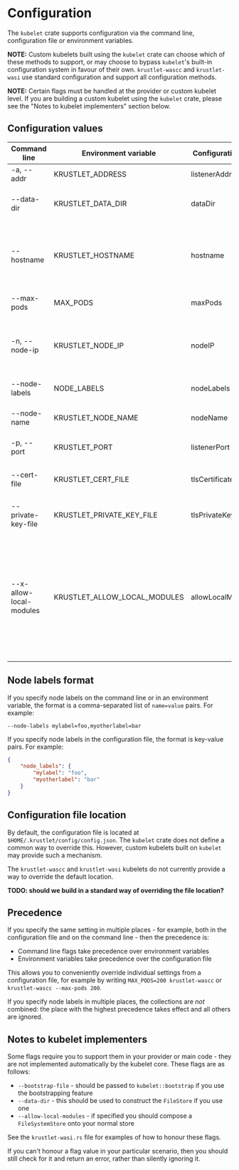 # Configuration

The `kubelet` crate supports configuration via the command line, configuration file or
environment variables.

**NOTE:** Custom kubelets built using the `kubelet` crate can choose which of
these methods to support, or may choose to bypass `kubelet`'s built-in
configuration system in favour of their own. `krustlet-wascc` and
`krustlet-wasi` use standard configuration and support all configuration methods.

**NOTE:** Certain flags must be handled at the provider or custom kubelet level. If you
are building a custom kubelet using the `kubelet` crate, please see the "Notes to 
kubelet implementers" section below.

## Configuration values

| Command line       | Environment variable      | Configuration file | Description                                                                                                                                                                                            |
|--------------------|---------------------------|--------------------|--------------------------------------------------------------------------------------------------------------------------------------------------------------------------------------------------------|
| -a, --addr         | KRUSTLET_ADDRESS          | listenerAddress    | The address on which the kubelet should listen                                                                                                                                                         |
| --data-dir         | KRUSTLET_DATA_DIR         | dataDir            | The path under which the kubelet should store data (e.g. logs, container images, etc.). The default is `$HOME/.krustlet`                                                                               |
| --hostname         | KRUSTLET_HOSTNAME         | hostname           | The name of the host where the kubelet runs. Defaults to the hostname of the machine where the kubelet is running; pass this if the name in the TLS certificate does not match the actual machine name |
| --max-pods         | MAX_PODS                  | maxPods            | The maximum number of pods to schedule on the kubelet at any one time. The default is 110                                                                                                              |
| -n, --node-ip      | KRUSTLET_NODE_IP          | nodeIP             | The IP address of the node registered with the Kubernetes master. Defaults to the IP address of the kubelet hostname, as obtained from DNS                                                             |
| --node-labels      | NODE_LABELS               | nodeLabels         | The labels to apply to the node when it registers in the cluster. See below for format                                                                                                                 |
| --node-name        | KRUSTLET_NODE_NAME        | nodeName           | The name by which to refer to the kubelet node in Kubernetes. Defaults to the hostname                                                                                                                 |
| -p, --port         | KRUSTLET_PORT             | listenerPort       | The port on which the kubelet should listen. The default is 3000                                                                                                                                       |
| --cert-file        | KRUSTLET_CERT_FILE        | tlsCertificateFile | The path to the TLS certificate for the kubelet. The default is `(data directory)/config/krustlet.crt`                                                                                                 |
| --private-key-file | KRUSTLET_PRIVATE_KEY_FILE | tlsPrivateKeyFile  | The path to the private key for the TLS certificate. The default is `(data directory)/config/krustlet.key`                                                                                             |
| --x-allow-local-modules | KRUSTLET_ALLOW_LOCAL_MODULES | allowLocalModules | If true, the kubelet should recognise references prefixed with 'fs' as indicating a filesystem path rather than a registry location. This is an experimental flag for use in development scenarios where you don't want to repeatedly push your local builds to a registry; it is likely to be removed in a future version when we have a more comprehensive toolchain for local development. |

## Node labels format

If you specify node labels on the command line or in an environment variable,
the format is a comma-separated list of `name=value` pairs. For example:

```
--node-labels mylabel=foo,myotherlabel=bar
```

If you specify node labels in the configuration file, the format is key-value
pairs. For example:

```json
{
    "node_labels": {
        "mylabel": "foo",
        "myotherlabel": "bar"
    }
}
```

## Configuration file location

By default, the configuration file is located at `$HOME/.krustlet/config/config.json`.
The `kubelet` crate does not define a common way to override this.  However,
custom kubelets built on `kubelet` may provide such a mechanism.

The `krustlet-wascc` and `krustlet-wasi` kubelets do not currently provide
a way to override the default location.

**TODO: should we build in a standard way of overriding the file location?**

## Precedence

If you specify the same setting in multiple places - for example, both in
the configuration file and on the command line - then the precedence is:

* Command line flags take precedence over environment variables
* Environment variables take precedence over the configuration file

This allows you to conveniently override individual settings from a
configuration file, for example by writing `MAX_PODS=200 krustlet-wascc` or
`krustlet-wascc --max-pods 200`.

If you specify node labels in multiple places, the collections are _not_
combined: the place with the highest precedence takes effect and all others
are ignored.

## Notes to kubelet implementers

Some flags require you to support them in your provider or main code - they are
not implemented automatically by the kubelet core. These flags are as follows:

* `--bootstrap-file` - should be passed to `kubelet::bootstrap` if you use the
  bootstrapping feature
* `--data-dir` - this should be used to construct the `FileStore` if you use one
* `--allow-local-modules` - if specified you should compose a `FileSystemStore`
  onto your normal store

See the `krustlet-wasi.rs` file for examples of how to honour these flags.

If you can't honour a flag value in your particular scenario, then you should
still check for it and return an error, rather than silently ignoring it.
